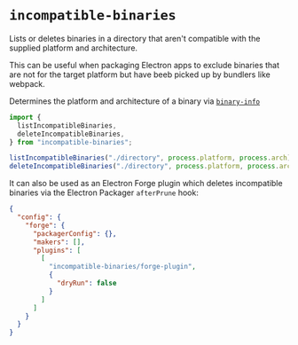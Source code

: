 # `incompatible-binaries`

Lists or deletes binaries in a directory that aren't compatible with the
supplied platform and architecture.

This can be useful when packaging Electron apps to exclude binaries that are not
for the target platform but have beeb picked up by bundlers like webpack.

Determines the platform and architecture of a binary via [`binary-info`](https://github.com/timfish/binary-info)

```ts
import {
  listIncompatibleBinaries,
  deleteIncompatibleBinaries,
} from "incompatible-binaries";

listIncompatibleBinaries("./directory", process.platform, process.arch);
deleteIncompatibleBinaries("./directory", process.platform, process.arch);
```

It can also be used as an Electron Forge plugin which deletes incompatible binaries
via the Electron Packager `afterPrune` hook:

```json
{
  "config": {
    "forge": {
      "packagerConfig": {},
      "makers": [],
      "plugins": [
        [
          "incompatible-binaries/forge-plugin",
          {
            "dryRun": false
          }
        ]
      ]
    }
  }
}
```
